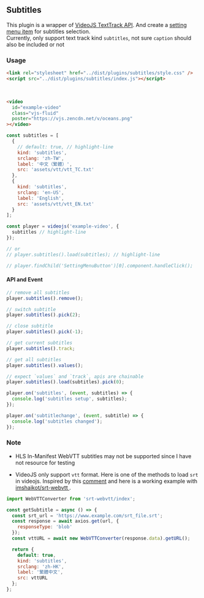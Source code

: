 ## Subtitles <!-- {docsify-ignore-all} -->

This plugin is a wrapper of [VideoJS TextTrack API](https://docs.videojs.com/docs/guides/text-tracks.html).
And create a [setting menu item](../features/setting-menu.md) for subtitles selection. <br>
Currently, only support text track kind `subtitles`, not sure `caption` should also be included or not

### Usage

```html inject keep
<link rel="stylesheet" href="../dist/plugins/subtitles/style.css" />
<script src="../dist/plugins/subtitles/index.js"></script>
```

<br />

```html inject
<video
  id="example-video"
  class="vjs-fluid"
  poster="https://vjs.zencdn.net/v/oceans.png"
></video>
```

```js run
const subtitles = [
  {
    // default: true, // highlight-line
    kind: 'subtitles',
    srclang: 'zh-TW',
    label: '中文（繁體）',
    src: 'assets/vtt/vtt_TC.txt'
  },
  {
    kind: 'subtitles',
    srclang: 'en-US',
    label: 'English',
    src: 'assets/vtt/vtt_EN.txt'
  }
];

const player = videojs('example-video', {
  subtitles // highlight-line
});

// or
// player.subtitles().load(subtitles); // highlight-line

// player.findChild('SettingMenuButton')[0].component.handleClick();
```

#### API and Event

```js
// remove all subtitles
player.subtitles().remove();

// switch subtitle
player.subtitles().pick(2);

// close subtitle
player.subtitles().pick(-1);

// get current subtitles
player.subtitles().track;

// get all subtitles
player.subtitles().values();

// expect `values` and `track`, apis are chainable
player.subtitles().load(subtitles).pick(0);

player.on('subtitles', (event, subtitles) => {
  console.log('subtitles setup', subtitles);
});

player.on('subtitlechange', (event, subtitle) => {
  console.log('subtitles changed');
});
```

### Note

- HLS In-Manifest WebVTT subtitles may not be supported since I have not resource for testing

- VideoJS only support `vtt` format. Here is one of the methods to load `srt` in videojs. Inspired by this [comment](https://github.com/videojs/video.js/issues/4822#issuecomment-351939054) and here is a working example with [imshaikot/srt-webvtt
  ](https://github.com/imshaikot/srt-webvtt).

```js
import WebVTTConverter from 'srt-webvtt/index';

const getSubtitle = async () => {
  const srt_url = 'https://www.example.com/srt_file.srt';
  const response = await axios.get(url, {
    responseType: 'blob'
  });
  const vttURL = await new WebVTTConverter(response.data).getURL();

  return {
    default: true,
    kind: 'subtitles',
    srclang: 'zh-HK',
    label: '繁體中文',
    src: vttURL
  };
};
```
